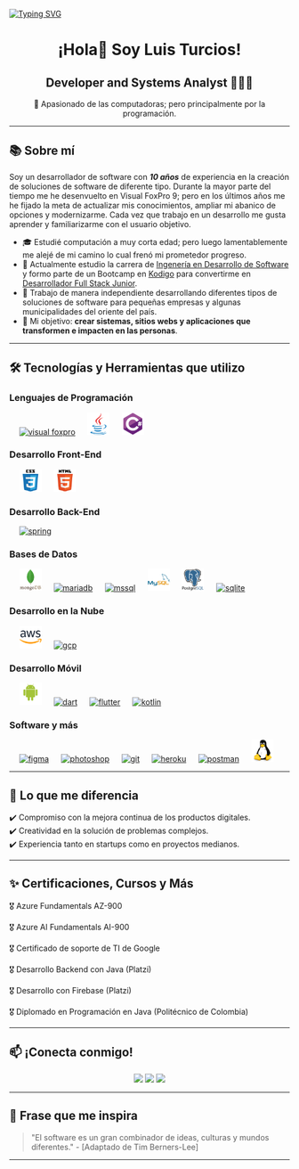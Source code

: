 [![Typing SVG](https://readme-typing-svg.herokuapp.com?font=Fira+Code&pause=1000&color=00B386&center=false&vCenter=true&width=640&height=128&lines=Bienvenido(a)+a+mi+perfil+de+Github;Evolucionando+contigo,+línea+por+línea)](https://git.io/typing-svg)

<h1 align="center">¡Hola👋 Soy Luis Turcios!</h1>
<h2 align="center">Developer and Systems Analyst 👨🏻‍💻</h2>
<p align="center">
  🚀 Apasionado de las computadoras; pero principalmente por la programación.
</p>


---

## 📚 Sobre mí

Soy un desarrollador de software con ***10 años*** de experiencia en la creación de soluciones de software de diferente tipo.
Durante la mayor parte del tiempo me he desenvuelto en Visual FoxPro 9; pero en los últimos años me he fijado la meta de actualizar mis conocimientos, ampliar mi abanico de opciones y modernizarme.
Cada vez que trabajo en un desarrollo me gusta aprender y familiarizarme con el usuario objetivo.

<p>
  <ul>
<li>🎓 Estudié computación a muy corta edad; pero luego lamentablemente me alejé de mi camino lo cual frenó mi prometedor progreso.</li>
<li>🧠 Actualmente estudio la carrera de <a href="https://ugb.edu.sv/ingenieria-en-desarrollo-de-software-virtual/">Ingenería en Desarrollo de Software</a> y formo parte de un Bootcamp en <a href="https://www.linkedin.com/company/kod1go">Kodigo</a> para convertirme en <a href="https://kodigo.org/full-stack-jr/">Desarrollador Full Stack Junior</a>.</li>
<li>💼 Trabajo de manera independiente desarrollando diferentes tipos de soluciones de software para pequeñas empresas y algunas municipalidades del oriente del país.</li>
<li>🎯 Mi objetivo: <strong>crear sistemas, sitios webs y aplicaciones que transformen e impacten en las personas</strong>.</li>
  </ul>
</p>

<hr/>

## 🛠️ Tecnologías y Herramientas que utilizo

<h3>Lenguajes de Programación</h3>
<p align="left">
  &emsp; <a href="#"> <img src="https://icons.veryicon.com/png/o/business/vscode-program-item-icon/foxpro.png" alt="visual foxpro" width="40" height="40"/></a> &emsp; 
  <a href="https://www.java.com" target="_blank" rel="noreferrer"> <img src="https://raw.githubusercontent.com/devicons/devicon/master/icons/java/java-original.svg" alt="java" width="40" height="40"/></a> &emsp; 
  <a href="https://www.w3schools.com/cs/" target="_blank" rel="noreferrer"> <img src="https://raw.githubusercontent.com/devicons/devicon/master/icons/csharp/csharp-original.svg" alt="csharp" width="40" height="40"/></a> 
</p>

<h3>Desarrollo Front-End</h3>
<p align="left">
  &emsp; <a href="#"> <a href="https://www.w3schools.com/css/" target="_blank" rel="noreferrer"> <img src="https://raw.githubusercontent.com/devicons/devicon/master/icons/css3/css3-original-wordmark.svg" alt="css3" width="40" height="40"/></a> &emsp; 
  <a href="https://www.w3.org/html/" target="_blank" rel="noreferrer"> <img src="https://raw.githubusercontent.com/devicons/devicon/master/icons/html5/html5-original-wordmark.svg" alt="html5" width="40" height="40"/></a> 
</p>

<h3>Desarrollo Back-End</h3>
<p align="left">
  &emsp; <a href="https://spring.io/" target="_blank" rel="noreferrer"> <img src="https://www.vectorlogo.zone/logos/springio/springio-icon.svg" alt="spring" width="40" height="40"/></a> 
</p>

<h3>Bases de Datos</h3>
<p align="left">
  &emsp; <a href="https://www.mongodb.com/" target="_blank" rel="noreferrer"> <img src="https://raw.githubusercontent.com/devicons/devicon/master/icons/mongodb/mongodb-original-wordmark.svg" alt="mongodb" width="40" height="40"/></a> &emsp; 
  <a href="https://mariadb.org/" target="_blank" rel="noreferrer"> <img src="https://www.vectorlogo.zone/logos/mariadb/mariadb-icon.svg" alt="mariadb" width="40" height="40"/></a> &emsp; 
  <a href="https://www.microsoft.com/en-us/sql-server" target="_blank" rel="noreferrer"> <img src="https://www.svgrepo.com/show/303229/microsoft-sql-server-logo.svg" alt="mssql" width="40" height="40"/></a> &emsp; 
  <a href="https://www.mysql.com/" target="_blank" rel="noreferrer"> <img src="https://raw.githubusercontent.com/devicons/devicon/master/icons/mysql/mysql-original-wordmark.svg" alt="mysql" width="40" height="40"/></a> &emsp; 
  <a href="https://www.postgresql.org" target="_blank" rel="noreferrer"> <img src="https://raw.githubusercontent.com/devicons/devicon/master/icons/postgresql/postgresql-original-wordmark.svg" alt="postgresql" width="40" height="40"/></a> &emsp; 
  <a href="https://www.sqlite.org/" target="_blank" rel="noreferrer"> <img src="https://www.vectorlogo.zone/logos/sqlite/sqlite-icon.svg" alt="sqlite" width="40" height="40"/></a> 
</p>
  
<h3>Desarrollo en la Nube</h3>
<p align="left">
  &emsp; <a href="https://aws.amazon.com" target="_blank" rel="noreferrer"> <img src="https://raw.githubusercontent.com/devicons/devicon/master/icons/amazonwebservices/amazonwebservices-original-wordmark.svg" alt="aws" width="40" height="40"/></a> &emsp; 
  <a href="https://cloud.google.com" target="_blank" rel="noreferrer"> <img src="https://www.vectorlogo.zone/logos/google_cloud/google_cloud-icon.svg" alt="gcp" width="40" height="40"/></a> 
</p>

<h3>Desarrollo Móvil</h3>
<p align="left">
  &emsp; <a href="https://developer.android.com" target="_blank" rel="noreferrer"> <img src="https://raw.githubusercontent.com/devicons/devicon/master/icons/android/android-original-wordmark.svg" alt="android" width="40" height="40"/></a> &emsp; 
  <a href="https://dart.dev" target="_blank" rel="noreferrer"> <img src="https://www.vectorlogo.zone/logos/dartlang/dartlang-icon.svg" alt="dart" width="40" height="40"/></a> &emsp; 
  <a href="https://flutter.dev" target="_blank" rel="noreferrer"> <img src="https://www.vectorlogo.zone/logos/flutterio/flutterio-icon.svg" alt="flutter" width="40" height="40"/></a> &emsp; 
  <a href="https://kotlinlang.org" target="_blank" rel="noreferrer"> <img src="https://www.vectorlogo.zone/logos/kotlinlang/kotlinlang-icon.svg" alt="kotlin" width="40" height="40"/></a> 
</p>

<h3>Software y más</h3>
<p align="left">
  &emsp; <a href="https://www.figma.com/" target="_blank" rel="noreferrer"> <img src="https://www.vectorlogo.zone/logos/figma/figma-icon.svg" alt="figma" width="40" height="40"/></a> &emsp; 
  <a href="https://www.photoshop.com/en" target="_blank" rel="noreferrer"> <img src="https://uxwing.com/wp-content/themes/uxwing/download/brands-and-social-media/adobe-photoshop-icon.svg" alt="photoshop" width="40" height="40"/></a> &emsp; 
  <a href="https://git-scm.com/" target="_blank" rel="noreferrer"> <img src="https://www.vectorlogo.zone/logos/git-scm/git-scm-icon.svg" alt="git" width="40" height="40"/></a> &emsp; 
  <a href="https://heroku.com" target="_blank" rel="noreferrer"> <img src="https://www.vectorlogo.zone/logos/heroku/heroku-icon.svg" alt="heroku" width="40" height="40"/></a> &emsp; 
  <a href="https://postman.com" target="_blank" rel="noreferrer"> <img src="https://www.vectorlogo.zone/logos/getpostman/getpostman-icon.svg" alt="postman" width="40" height="40"/></a> &emsp; 
  <a href="https://www.linux.org/" target="_blank" rel="noreferrer"> <img src="https://raw.githubusercontent.com/devicons/devicon/master/icons/linux/linux-original.svg" alt="linux" width="40" height="40"/></a> 
</p>

---

## 🌟 Lo que me diferencia

✔️ Compromiso con la mejora continua de los productos digitales.  
✔️ Creatividad en la solución de problemas complejos.  
✔️ Experiencia tanto en startups como en proyectos medianos.

---

## ✨ Certificaciones, Cursos y Más

<p>🎖️ Azure Fundamentals AZ-900</p>
<p>🎖️ Azure AI Fundamentals AI-900</p>
<p>🎖️ Certificado de soporte de TI de Google</p>
<p>🎖️ Desarrollo Backend con Java (Platzi)</p>
<p>🎖️ Desarrollo con Firebase (Platzi)</p>
<p>🎖️ Diplomado en Programación en Java (Politécnico de Colombia)</p>

---

## 📫 ¡Conecta conmigo!

<p align="center">
<a href="https://www.linkedin.com/in/luis-turcios-85316531/" target="_blank"><img src="https://img.shields.io/badge/LinkedIn-Luis_Turcios-blue?style=flat-square&logo=linkedin"></a>
<a href="mailto:l.turcios.08@gmail.com"><img src="https://img.shields.io/badge/Gmail-l.turcios.08@gmail.com-red?style=flat-square&logo=gmail&logoColor=white"></a>
<a href="mailto:l_turcios@hotmail.com"><img src="https://img.shields.io/badge/Hotmail-l_turcios@hotmail.com-red?style=flat-square&logo=gmail&logoColor=white"></a>
</p>

---

## 🧠 Frase que me inspira

> "El software es un gran combinador de ideas, culturas y mundos diferentes." - [Adaptado de Tim Berners-Lee]

---

